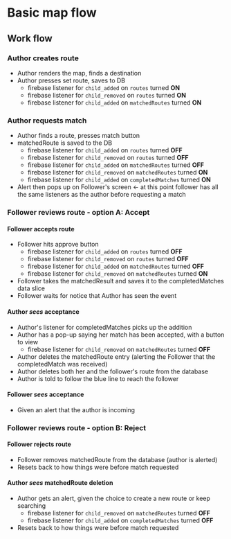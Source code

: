# Basic map flow

## Work flow

### Author creates route

* Author renders the map, finds a destination
* Author presses set route, saves to DB
  * firebase listener for `child_added` on `routes` turned **ON**
  * firebase listener for `child_removed` on `routes` turned **ON**
  * firebase listener for `child_added` on `matchedRoutes` turned **ON**

### Author requests match

* Author finds a route, presses match button
* matchedRoute is saved to the DB
  * firebase listener for `child_added` on `routes` turned **OFF**
  * firebase listener for `child_removed` on `routes` turned **OFF**
  * firebase listener for `child_added` on `matchedRoutes` turned **OFF**
  * firebase listener for `child_removed` on `matchedRoutes` turned **ON**
  * firebase listener for `child_added` on `completedMatches` turned **ON**
* Alert then pops up on Follower's screen <- at this point follower has all the same listeners as the author before requesting a match

### Follower reviews route - option A: Accept

#### Follower accepts route

* Follower hits approve button
  * firebase listener for `child_added` on `routes` turned **OFF**
  * firebase listener for `child_removed` on `routes` turned **OFF**
  * firebase listener for `child_added` on `matchedRoutes` turned **OFF**
  * firebase listener for `child_removed` on `matchedRoutes` turned **ON**
* Follower takes the matchedResult and saves it to the completedMatches data slice
* Follower waits for notice that Author has seen the event

#### Author *sees* acceptance

* Author's listener for completedMatches picks up the addition
* Author has a pop-up saying her match has been accepted, with a button to view
  * firebase listener for `child_removed` on `matchedRoutes` turned **OFF**
* Author deletes the matchedRoute entry (alerting the Follower that the completedMatch was received)
* Author deletes both her and the follower's route from the database
* Author is told to follow the blue line to reach the follower

#### Follower *sees* acceptance

* Given an alert that the author is incoming

### Follower reviews route - option B: Reject

#### Follower rejects route

* Follower removes matchedRoute from the database (author is alerted)
* Resets back to how things were before match requested

#### Author *sees* matchedRoute deletion

* Author gets an alert, given the choice to create a new route or keep searching
  * firebase listener for `child_removed` on `matchedRoutes` turned **OFF**
  * firebase listener for `child_added` on `completedMatches` turned **OFF**
* Resets back to how things were before match requested
